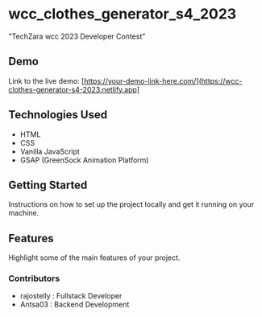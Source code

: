 # wcc_clothes_generator_s4_2023
"TechZara wcc 2023 Developer Contest"

## Demo

Link to the live demo: [https://your-demo-link-here.com/](https://wcc-clothes-generator-s4-2023.netlify.app]

## Technologies Used

- HTML
- CSS
- Vanilla JavaScript
- GSAP (GreenSock Animation Platform)

## Getting Started

Instructions on how to set up the project locally and get it running on your machine.

## Features

Highlight some of the main features of your project.

### Contributors

- rajostelly : Fullstack Developer
- Antsa03 : Backend Development

